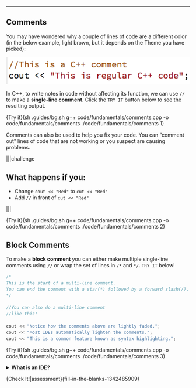 ---

## Comments
You may have wondered why a couple of lines of code are a different color (in the below example, light brown, but it depends on the Theme you have picked):

![.guides/img/Comment](.guides/img/Comment.png)

In C++, to write notes in code without affecting its function, we can use `//` to make a **single-line comment**. Click the `TRY IT` button below to see the resulting output.

{Try it}(sh .guides/bg.sh g++ code/fundamentals/comments.cpp -o code/fundamentals/comments ./code/fundamentals/comments 1)

Comments can also be used to help you fix your code. You can “comment out” lines of code that are not working or you suspect are causing problems.

|||challenge
## What happens if you:
* Change `cout << "Red"` to `cut << "Red"`
* Add `//` in front of `cut << "Red"`

|||

{Try it}(sh .guides/bg.sh g++ code/fundamentals/comments.cpp -o code/fundamentals/comments ./code/fundamentals/comments 2)

## Block Comments
To make a **block comment** you can either make multiple single-line comments using `//` or wrap the set of lines in `/*` and `*/`. `TRY IT` below!

```c++
/*
This is the start of a multi-line comment.
You can end the comment with a star(*) followed by a forward slash(/).
*/

//You can also do a multi-line comment
//like this!
    
cout << "Notice how the comments above are lightly faded.";
cout << "Most IDEs automatically lighten the comments.";
cout << "This is a common feature known as syntax highlighting.";
```

{Try it}(sh .guides/bg.sh g++ code/fundamentals/comments.cpp -o code/fundamentals/comments ./code/fundamentals/comments 3)

<details><summary><b>What is an IDE?</b></summary><i>An integrated development environment, or IDE, is a computer program that makes it easier to write other computer programs. They are used by computer programmers to edit source code, and can be easier to use than other text editors for new programmers. They can have compilers so programmers don’t have to open other programs to compile the source code. They also often have syntax highlighting. ... It also may have predictive coding that can finish lines with syntax such as brackets or semicolons and can suggest variables to be used. It also may have debuggers that can step through lines, take breaks and inspect variables.</i><br><b>Source: Simple Wikipedia</b></details>

{Check It!|assessment}(fill-in-the-blanks-1342485909)
